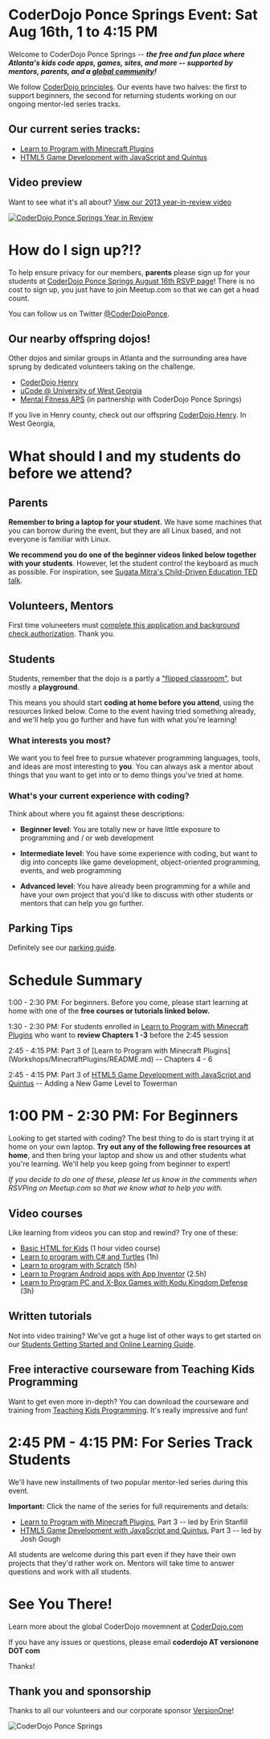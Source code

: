 # CoderDojo Ponce Springs Event: Sat Aug 16th, 1 to 4:15 PM

Welcome to CoderDojo Ponce Springs -- **_the free and fun place where Atlanta's kids code apps, games, sites, and more -- supported by mentors, parents, and a [global community](http://www.CoderDojo.com)!_**

We follow [CoderDojo principles](Promise.md). Our events have two halves: the first to support beginners, the second for returning students working on our ongoing mentor-led series tracks. 

## Our current series tracks:

* [Learn to Program with Minecraft Plugins](Workshops/MinecraftPlugins/README.md)
* [HTML5 Game Development with JavaScript and Quintus](Workshops/HTML5GamesQuintus/README.md)

## Video preview

Want to see what it's all about? [View our 2013 year-in-review video](https://www.youtube.com/watch?v=gNtJI0TEMsE)

[![CoderDojo Ponce Springs Year in Review](http://i.imgur.com/g5IcjhJ.png)](https://www.youtube.com/watch?v=gNtJI0TEMsE)

# How do I sign up?!?

To help ensure privacy for our members, **parents** please sign up for your students at [CoderDojo Ponce Springs August 16th RSVP page](http://www.meetup.com/CoderDojoPonceSprings/events/172340752/)! There is no cost to sign up, you just have to join Meetup.com so that we can get a head count.

You can follow us on Twitter [@CoderDojoPonce](https://twitter.com/CoderDojoPonce). 

## Our nearby offspring dojos!

Other dojos and similar groups in Atlanta and the surrounding area have sprung by dedicated volunteers taking on the challenge.

* [CoderDojo Henry](https://twitter.com/CoderDojoHenry)
* [uCode @ University of West Georgia](http://www.westga.edu/ucode/)
* [Mental Fitness APS](http://www.mentalfitnessatl.org) (in partnership with CoderDojo Ponce Springs)

If you live in Henry county, check out our offspring [CoderDojo Henry](https://twitter.com/CoderDojoHenry). In West Georgia, 

# What should I and my students do before we attend?

## Parents

**Remember to bring a laptop for your student.** We have some machines that you can borrow during the event, but they are all Linux based, and not everyone is familiar with Linux.

**We recommend you do one of the beginner videos linked below together with your students**. However, let the student control the keyboard as much as possible. For inspiration, see [Sugata Mitra's Child-Driven Education TED talk](https://www.ted.com/talks/sugata_mitra_the_child_driven_education).

## Volunteers, Mentors

First time voluneeters must [complete this application and background check authorization](http://coderdojoponcesprings.azurewebsites.net/app/index.html#/). Thank you.

## Students

Students, remember that the dojo is a partly a ["flipped classroom"](http://en.wikipedia.org/wiki/Flip_teaching), but mostly a **playground**. 

This means you should start **coding at home before you attend**, using the resources linked below. Come to the event having tried something already, and we'll help you go further and have fun with what you're learning!

### What interests you most?

We want you to feel free to pursue whatever programming languages, tools, and ideas are most interesting to **you**. You can always ask a mentor about things that you want to get into or to demo things you've tried at home.

### What's your current experience with coding?

Think about where you fit against these descriptions:

* **Beginner level**: You are totally new or have little exposure to programming and / or web development

* **Intermediate level**: You have some experience with coding, but want to dig into concepts like game development, 
object-oriented programming, events, and web programming

* **Advanced level**: You have already been programming for a while and have your own project that you'd like to 
discuss with other students or mentors that can help you go further.

## Parking Tips

Definitely see our [parking guide](https://github.com/CoderDojoPonceSprings/Events/blob/master/PARKING.md). 


# Schedule Summary

1:00 - 2:30 PM: For beginners. Before you come, please start learning at home with one of the **free courses or tutorials linked below.**

1:30 - 2:30 PM: For students enrolled in [Learn to Program with Minecraft Plugins](Workshops/MinecraftPlugins/README.md) who want to **review Chapters 1 -3** before the  2:45 session

2:45 - 4:15 PM: Part 3 of [Learn to Program with Minecraft Plugins]
(Workshops/MinecraftPlugins/README.md) -- Chapters 4 - 6

2:45 - 4:15 PM: Part 3 of [HTML5 Game Development with JavaScript and Quintus](https://github.com/CoderDojoPonceSprings/Events/blob/master/Workshops/HTML5GamesQuintus/README.md) -- Adding a New Game Level to Towerman

# 1:00 PM - 2:30 PM: For Beginners

Looking to get started with coding? The best thing to do is start trying it at home on your own laptop. **Try out any of the following free resources at home**, and then bring your laptop and show us and other students what you're learning. 
We'll help you keep going from beginner to expert!

*If you decide to do one of these, please let us know in the comments when RSVPing on Meetup.com so that we know what to help you with.*

## Video courses

Like learning from videos you can stop and rewind? Try one of these:

* [Basic HTML for Kids](http://pluralsight.com/training/courses/TableOfContents?courseName=teaching-kids-basic-html) (1 hour video course)
* [Learn to program with C# and Turtles](http://www.pluralsight.com/training/Courses/TableOfContents/teaching-kids-programming) (1h)
* [Learn to program with Scratch](http://www.pluralsight.com/training/Courses/TableOfContents/learning-programming-scratch) (5h)
* [Learn to Program Android apps with App Inventor](http://www.pluralsight.com/training/Courses/TableOfContents/android-beginner-app-inventor) (2.5h)
* [Learn to Program PC and X-Box Games with Kodu Kingdom Defense](http://www.pluralsight.com/training/Courses/TableOfContents/learn-to-program-kodu-kingdom-defense) (3h)

## Written tutorials

Not into video training? We've got a huge list of other ways to get started on our [Students Getting Started and Online Learning Guide](Students_Getting_Started.md).

## Free interactive courseware from Teaching Kids Programming

Want to get even more in-depth? You can download the courseware and training from [Teaching Kids Programming](http://teachingkidsprogramming.org/). It's really impressive and fun!

# 2:45 PM - 4:15 PM: For Series Track Students

We'll have new installments of two popular mentor-led series during this event.

**Important:** Click the name of the series for full requirements and details:

* [Learn to Program with Minecraft Plugins](Workshops/MinecraftPlugins/README.md), Part 3 -- led by Erin Stanfill
* [HTML5 Game Development with JavaScript and Quintus](Workshops/HTML5GamesQuintus/README.md), Part 3 -- led by Josh Gough

All students are welcome during this part even if they have their own projects that they'd rather work on.  Mentors will take time to answer questions and work with all students.

# See You There!

Learn more about the global CoderDojo movemnent at [CoderDojo.com](http://coderdojo.com/)

If you have any issues or questions, please email **coderdojo AT versionone DOT com**

Thanks!

## Thank you and sponsorship

Thanks to all our volunteers and our corporate sponsor [VersionOne](http://www.versionone.com)!

![CoderDojo Ponce Springs](http://i.imgur.com/rNSj0ko.png)
